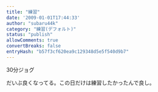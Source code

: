 ```yaml
---
title: "練習"
date: '2009-01-01T17:44:33'
author: "subaru44k"
category: "練習(デフォルト)"
status: "publish"
allowComments: true
convertBreaks: false
entryHash: "b57f3cf620ea9c129348d5e5f540d9b7"
---
```

30分ジョグ

だいぶ良くなってる。この日だけは練習したかったんで良し。
